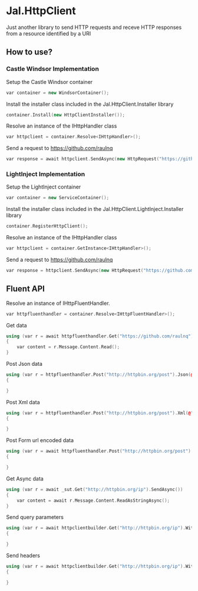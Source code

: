 # Jal.HttpClient
Just another library to send HTTP requests and receve HTTP responses from a resource identified by a URI

## How to use?

### Castle Windsor Implementation

Setup the Castle Windsor container
```c++
var container = new WindsorContainer();
```	
Install the installer class included in the Jal.HttpClient.Installer library
```c++
container.Install(new HttpClientInstaller());
```			
Resolve an instance of the IHttpHandler class
```c++
var httpclient = container.Resolve<IHttpHandler>();
```
Send a request to https://github.com/raulnq
```c++
var response = await httpclient.SendAsync(new HttpRequest("https://github.com/raulnq", HttpMethod.Get));
```
### LightInject Implementation

Setup the LightInject container
```c++
var container = new ServiceContainer();
```
Install the installer class included in the Jal.HttpClient.LightInject.Installer library
```c++
container.RegisterHttpClient();
```			
Resolve an instance of the IHttpHandler class
```c++
var httpclient = container.GetInstance<IHttpHandler>();
```
Send a request to https://github.com/raulnq
```c++
var response = httpclient.SendAsync(new HttpRequest("https://github.com/raulnq", HttpMethod.Get));
```
## Fluent API
 
Resolve an instance of IHttpFluentHandler.
```c++
var httpfluenthandler = container.Resolve<IHttpFluentHandler>();
```
Get data
```c++
using (var r = await httpfluenthandler.Get("https://github.com/raulnq").SendAsync())
{
    var content = r.Message.Content.Read();
}
```
Post Json data
```c++
using (var r = httpfluenthandler.Post("http://httpbin.org/post").Json(@"{""message"":""Hello World!!""}").SendAsync())
{

}
```
Post Xml data
```c++
using (var r = httpfluenthandler.Post("http://httpbin.org/post").Xml(@"<message>Hello World!!</message>").SendAsync())
{

}
```
Post Form url encoded data
```c++
using (var r = await httpfluenthandler.Post("http://httpbin.org/post").FormUrlEncoded(new [] {new KeyValuePair<string, string>("message", "Hello World") }).SendAsync())
{

}
```
Get Async data
```c++
using (var r = await _sut.Get("http://httpbin.org/ip").SendAsync())
{
	var content = await r.Message.Content.ReadAsStringAsync();
}
```
Send query parameters
```c++
using (var r = await httpclientbuilder.Get("http://httpbin.org/ip").WithQueryParameters( x=> { x.Add("x", "x"); x.Add("y","y"); }).SendAsync())
{

}
```
Send headers
```c++
using (var r = await httpclientbuilder.Get("http://httpbin.org/ip").WithHeaders(x=> { x.Add("x", "x"); x.Add("y","y"); }).SendAsync())
{

}
```